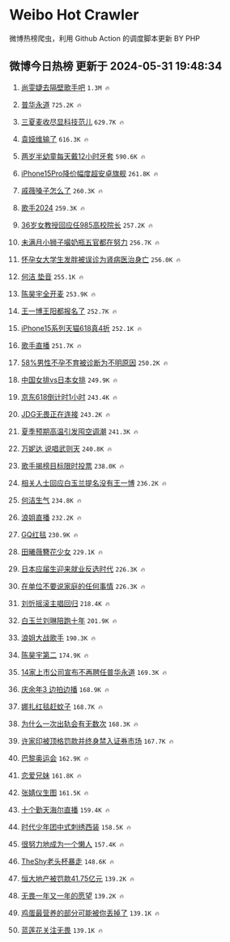# Weibo Hot Crawler 



微博热榜爬虫，利用 Github Action 的调度脚本更新 BY PHP 


## 微博今日热榜 更新于 2024-05-31 19:48:34 
1. [尚雯婕去隔壁歌手吧](https://s.weibo.com/weibo?q=%E5%B0%9A%E9%9B%AF%E5%A9%95%E5%8E%BB%E9%9A%94%E5%A3%81%E6%AD%8C%E6%89%8B%E5%90%A7&t=31&band_rank=1&Refer=top) `1.3M 🔥` 

1. [普华永道](https://s.weibo.com/weibo?q=%E6%99%AE%E5%8D%8E%E6%B0%B8%E9%81%93&t=31&band_rank=2&Refer=top) `725.2K 🔥` 

1. [三夏麦收尽显科技范儿](https://s.weibo.com/weibo?q=%23%E4%B8%89%E5%A4%8F%E9%BA%A6%E6%94%B6%E5%B0%BD%E6%98%BE%E7%A7%91%E6%8A%80%E8%8C%83%E5%84%BF%23&t=31&band_rank=3&Refer=top) `629.7K 🔥` 

1. [袁娅维输了](https://s.weibo.com/weibo?q=%E8%A2%81%E5%A8%85%E7%BB%B4%E8%BE%93%E4%BA%86&t=31&band_rank=4&Refer=top) `616.3K 🔥` 

1. [两岁半幼童每天戴12小时牙套](https://s.weibo.com/weibo?q=%23%E4%B8%A4%E5%B2%81%E5%8D%8A%E5%B9%BC%E7%AB%A5%E6%AF%8F%E5%A4%A9%E6%88%B412%E5%B0%8F%E6%97%B6%E7%89%99%E5%A5%97%23&t=31&band_rank=5&Refer=top) `590.6K 🔥` 

1. [iPhone15Pro降价幅度超安卓旗舰](https://s.weibo.com/weibo?q=%23iPhone15Pro%E9%99%8D%E4%BB%B7%E5%B9%85%E5%BA%A6%E8%B6%85%E5%AE%89%E5%8D%93%E6%97%97%E8%88%B0%23&t=31&band_rank=6&Refer=top) `261.8K 🔥` 

1. [戚薇嗓子怎么了](https://s.weibo.com/weibo?q=%23%E6%88%9A%E8%96%87%E5%97%93%E5%AD%90%E6%80%8E%E4%B9%88%E4%BA%86%23&t=31&band_rank=7&Refer=top) `260.3K 🔥` 

1. [歌手2024](https://s.weibo.com/weibo?q=%E6%AD%8C%E6%89%8B2024&t=31&band_rank=8&Refer=top) `259.3K 🔥` 

1. [36岁女教授回应任985高校院长](https://s.weibo.com/weibo?q=%2336%E5%B2%81%E5%A5%B3%E6%95%99%E6%8E%88%E5%9B%9E%E5%BA%94%E4%BB%BB985%E9%AB%98%E6%A0%A1%E9%99%A2%E9%95%BF%23&t=31&band_rank=9&Refer=top) `257.2K 🔥` 

1. [未满月小狮子嘬奶瓶五官都在努力](https://s.weibo.com/weibo?q=%23%E6%9C%AA%E6%BB%A1%E6%9C%88%E5%B0%8F%E7%8B%AE%E5%AD%90%E5%98%AC%E5%A5%B6%E7%93%B6%E4%BA%94%E5%AE%98%E9%83%BD%E5%9C%A8%E5%8A%AA%E5%8A%9B%23&t=31&band_rank=10&Refer=top) `256.7K 🔥` 

1. [怀孕女大学生发胖被误诊为肾病医治身亡](https://s.weibo.com/weibo?q=%23%E6%80%80%E5%AD%95%E5%A5%B3%E5%A4%A7%E5%AD%A6%E7%94%9F%E5%8F%91%E8%83%96%E8%A2%AB%E8%AF%AF%E8%AF%8A%E4%B8%BA%E8%82%BE%E7%97%85%E5%8C%BB%E6%B2%BB%E8%BA%AB%E4%BA%A1%23&t=31&band_rank=11&Refer=top) `256.0K 🔥` 

1. [何洁 垫音](https://s.weibo.com/weibo?q=%E4%BD%95%E6%B4%81%20%E5%9E%AB%E9%9F%B3&t=31&band_rank=12&Refer=top) `255.1K 🔥` 

1. [陈昊宇全开麦](https://s.weibo.com/weibo?q=%23%E9%99%88%E6%98%8A%E5%AE%87%E5%85%A8%E5%BC%80%E9%BA%A6%23&t=31&band_rank=13&Refer=top) `253.9K 🔥` 

1. [王一博王阳都报名了](https://s.weibo.com/weibo?q=%23%E7%8E%8B%E4%B8%80%E5%8D%9A%E7%8E%8B%E9%98%B3%E9%83%BD%E6%8A%A5%E5%90%8D%E4%BA%86%23&t=31&band_rank=14&Refer=top) `252.7K 🔥` 

1. [iPhone15系列天猫618真4折](https://s.weibo.com/weibo?q=%23iPhone15%E7%B3%BB%E5%88%97%E5%A4%A9%E7%8C%AB618%E7%9C%9F4%E6%8A%98%23&t=31&band_rank=15&Refer=top) `252.1K 🔥` 

1. [歌手直播](https://s.weibo.com/weibo?q=%E6%AD%8C%E6%89%8B%E7%9B%B4%E6%92%AD&t=31&band_rank=16&Refer=top) `251.7K 🔥` 

1. [58%男性不孕不育被诊断为不明原因](https://s.weibo.com/weibo?q=%2358%25%E7%94%B7%E6%80%A7%E4%B8%8D%E5%AD%95%E4%B8%8D%E8%82%B2%E8%A2%AB%E8%AF%8A%E6%96%AD%E4%B8%BA%E4%B8%8D%E6%98%8E%E5%8E%9F%E5%9B%A0%23&t=31&band_rank=17&Refer=top) `250.2K 🔥` 

1. [中国女排vs日本女排](https://s.weibo.com/weibo?q=%23%E4%B8%AD%E5%9B%BD%E5%A5%B3%E6%8E%92vs%E6%97%A5%E6%9C%AC%E5%A5%B3%E6%8E%92%23&t=31&band_rank=18&Refer=top) `249.9K 🔥` 

1. [京东618倒计时1小时](https://s.weibo.com/weibo?q=%23%E4%BA%AC%E4%B8%9C618%E5%80%92%E8%AE%A1%E6%97%B61%E5%B0%8F%E6%97%B6%23&t=31&band_rank=19&Refer=top) `243.4K 🔥` 

1. [JDG无畏正在连接](https://s.weibo.com/weibo?q=%23JDG%E6%97%A0%E7%95%8F%E6%AD%A3%E5%9C%A8%E8%BF%9E%E6%8E%A5%23&t=31&band_rank=20&Refer=top) `243.2K 🔥` 

1. [夏季预期高温引发囤空调潮](https://s.weibo.com/weibo?q=%23%E5%A4%8F%E5%AD%A3%E9%A2%84%E6%9C%9F%E9%AB%98%E6%B8%A9%E5%BC%95%E5%8F%91%E5%9B%A4%E7%A9%BA%E8%B0%83%E6%BD%AE%23&t=31&band_rank=21&Refer=top) `241.3K 🔥` 

1. [万妮达 说唱武则天](https://s.weibo.com/weibo?q=%E4%B8%87%E5%A6%AE%E8%BE%BE%20%E8%AF%B4%E5%94%B1%E6%AD%A6%E5%88%99%E5%A4%A9&t=31&band_rank=22&Refer=top) `240.8K 🔥` 

1. [歌手揭榜目标限时投票](https://s.weibo.com/weibo?q=%23%E6%AD%8C%E6%89%8B%E6%8F%AD%E6%A6%9C%E7%9B%AE%E6%A0%87%E9%99%90%E6%97%B6%E6%8A%95%E7%A5%A8%23&t=31&band_rank=23&Refer=top) `238.0K 🔥` 

1. [相关人士回应白玉兰提名没有王一博](https://s.weibo.com/weibo?q=%23%E7%9B%B8%E5%85%B3%E4%BA%BA%E5%A3%AB%E5%9B%9E%E5%BA%94%E7%99%BD%E7%8E%89%E5%85%B0%E6%8F%90%E5%90%8D%E6%B2%A1%E6%9C%89%E7%8E%8B%E4%B8%80%E5%8D%9A%23&t=31&band_rank=24&Refer=top) `236.2K 🔥` 

1. [何洁生气](https://s.weibo.com/weibo?q=%E4%BD%95%E6%B4%81%E7%94%9F%E6%B0%94&t=31&band_rank=25&Refer=top) `234.8K 🔥` 

1. [浪姐直播](https://s.weibo.com/weibo?q=%E6%B5%AA%E5%A7%90%E7%9B%B4%E6%92%AD&t=31&band_rank=26&Refer=top) `232.2K 🔥` 

1. [GQ红毯](https://s.weibo.com/weibo?q=%23GQ%E7%BA%A2%E6%AF%AF%23&t=31&band_rank=27&Refer=top) `230.9K 🔥` 

1. [田曦薇簪花少女](https://s.weibo.com/weibo?q=%23%E7%94%B0%E6%9B%A6%E8%96%87%E7%B0%AA%E8%8A%B1%E5%B0%91%E5%A5%B3%23&t=31&band_rank=28&Refer=top) `229.1K 🔥` 

1. [日本应届生迎来就业反选时代](https://s.weibo.com/weibo?q=%23%E6%97%A5%E6%9C%AC%E5%BA%94%E5%B1%8A%E7%94%9F%E8%BF%8E%E6%9D%A5%E5%B0%B1%E4%B8%9A%E5%8F%8D%E9%80%89%E6%97%B6%E4%BB%A3%23&t=31&band_rank=29&Refer=top) `226.3K 🔥` 

1. [在单位不要说家庭的任何事情](https://s.weibo.com/weibo?q=%23%E5%9C%A8%E5%8D%95%E4%BD%8D%E4%B8%8D%E8%A6%81%E8%AF%B4%E5%AE%B6%E5%BA%AD%E7%9A%84%E4%BB%BB%E4%BD%95%E4%BA%8B%E6%83%85%23&t=31&band_rank=30&Refer=top) `226.3K 🔥` 

1. [刘忻摇滚主唱回归](https://s.weibo.com/weibo?q=%23%E5%88%98%E5%BF%BB%E6%91%87%E6%BB%9A%E4%B8%BB%E5%94%B1%E5%9B%9E%E5%BD%92%23&t=31&band_rank=31&Refer=top) `218.4K 🔥` 

1. [白玉兰刘琳陪跑十年](https://s.weibo.com/weibo?q=%E7%99%BD%E7%8E%89%E5%85%B0%E5%88%98%E7%90%B3%E9%99%AA%E8%B7%91%E5%8D%81%E5%B9%B4&t=31&band_rank=32&Refer=top) `201.9K 🔥` 

1. [浪姐大战歌手](https://s.weibo.com/weibo?q=%E6%B5%AA%E5%A7%90%E5%A4%A7%E6%88%98%E6%AD%8C%E6%89%8B&t=31&band_rank=33&Refer=top) `190.3K 🔥` 

1. [陈昊宇第二](https://s.weibo.com/weibo?q=%E9%99%88%E6%98%8A%E5%AE%87%E7%AC%AC%E4%BA%8C&t=31&band_rank=34&Refer=top) `174.9K 🔥` 

1. [14家上市公司宣布不再聘任普华永道](https://s.weibo.com/weibo?q=%2314%E5%AE%B6%E4%B8%8A%E5%B8%82%E5%85%AC%E5%8F%B8%E5%AE%A3%E5%B8%83%E4%B8%8D%E5%86%8D%E8%81%98%E4%BB%BB%E6%99%AE%E5%8D%8E%E6%B0%B8%E9%81%93%23&t=31&band_rank=35&Refer=top) `169.3K 🔥` 

1. [庆余年3 边拍边播](https://s.weibo.com/weibo?q=%E5%BA%86%E4%BD%99%E5%B9%B43%20%E8%BE%B9%E6%8B%8D%E8%BE%B9%E6%92%AD&t=31&band_rank=36&Refer=top) `168.9K 🔥` 

1. [娜扎红毯赶蚊子](https://s.weibo.com/weibo?q=%E5%A8%9C%E6%89%8E%E7%BA%A2%E6%AF%AF%E8%B5%B6%E8%9A%8A%E5%AD%90&t=31&band_rank=37&Refer=top) `168.7K 🔥` 

1. [为什么一次出轨会有无数次](https://s.weibo.com/weibo?q=%E4%B8%BA%E4%BB%80%E4%B9%88%E4%B8%80%E6%AC%A1%E5%87%BA%E8%BD%A8%E4%BC%9A%E6%9C%89%E6%97%A0%E6%95%B0%E6%AC%A1&t=31&band_rank=38&Refer=top) `168.3K 🔥` 

1. [许家印被顶格罚款并终身禁入证券市场](https://s.weibo.com/weibo?q=%23%E8%AE%B8%E5%AE%B6%E5%8D%B0%E8%A2%AB%E9%A1%B6%E6%A0%BC%E7%BD%9A%E6%AC%BE%E5%B9%B6%E7%BB%88%E8%BA%AB%E7%A6%81%E5%85%A5%E8%AF%81%E5%88%B8%E5%B8%82%E5%9C%BA%23&t=31&band_rank=39&Refer=top) `167.7K 🔥` 

1. [巴黎奥运会](https://s.weibo.com/weibo?q=%23%E5%B7%B4%E9%BB%8E%E5%A5%A5%E8%BF%90%E4%BC%9A%23&t=31&band_rank=40&Refer=top) `162.9K 🔥` 

1. [恋爱兄妹](https://s.weibo.com/weibo?q=%E6%81%8B%E7%88%B1%E5%85%84%E5%A6%B9&t=31&band_rank=41&Refer=top) `161.8K 🔥` 

1. [张婧仪生图](https://s.weibo.com/weibo?q=%E5%BC%A0%E5%A9%A7%E4%BB%AA%E7%94%9F%E5%9B%BE&t=31&band_rank=42&Refer=top) `161.5K 🔥` 

1. [十个勤天海尔直播](https://s.weibo.com/weibo?q=%E5%8D%81%E4%B8%AA%E5%8B%A4%E5%A4%A9%E6%B5%B7%E5%B0%94%E7%9B%B4%E6%92%AD&t=31&band_rank=43&Refer=top) `159.4K 🔥` 

1. [时代少年团中式刺绣西装](https://s.weibo.com/weibo?q=%23%E6%97%B6%E4%BB%A3%E5%B0%91%E5%B9%B4%E5%9B%A2%E4%B8%AD%E5%BC%8F%E5%88%BA%E7%BB%A3%E8%A5%BF%E8%A3%85%23&t=31&band_rank=44&Refer=top) `158.5K 🔥` 

1. [很努力地成为一个懒人](https://s.weibo.com/weibo?q=%23%E5%BE%88%E5%8A%AA%E5%8A%9B%E5%9C%B0%E6%88%90%E4%B8%BA%E4%B8%80%E4%B8%AA%E6%87%92%E4%BA%BA%23&t=31&band_rank=45&Refer=top) `157.4K 🔥` 

1. [TheShy老头杯暴走](https://s.weibo.com/weibo?q=%23TheShy%E8%80%81%E5%A4%B4%E6%9D%AF%E6%9A%B4%E8%B5%B0%23&t=31&band_rank=46&Refer=top) `148.6K 🔥` 

1. [恒大地产被罚款41.75亿元](https://s.weibo.com/weibo?q=%23%E6%81%92%E5%A4%A7%E5%9C%B0%E4%BA%A7%E8%A2%AB%E7%BD%9A%E6%AC%BE41.75%E4%BA%BF%E5%85%83%23&t=31&band_rank=47&Refer=top) `139.2K 🔥` 

1. [无畏一年又一年的愿望](https://s.weibo.com/weibo?q=%E6%97%A0%E7%95%8F%E4%B8%80%E5%B9%B4%E5%8F%88%E4%B8%80%E5%B9%B4%E7%9A%84%E6%84%BF%E6%9C%9B&t=31&band_rank=48&Refer=top) `139.2K 🔥` 

1. [鸡蛋最营养的部分可能被你丢掉了](https://s.weibo.com/weibo?q=%23%E9%B8%A1%E8%9B%8B%E6%9C%80%E8%90%A5%E5%85%BB%E7%9A%84%E9%83%A8%E5%88%86%E5%8F%AF%E8%83%BD%E8%A2%AB%E4%BD%A0%E4%B8%A2%E6%8E%89%E4%BA%86%23&t=31&band_rank=49&Refer=top) `139.1K 🔥` 

1. [蓝莲花关注无畏](https://s.weibo.com/weibo?q=%23%E8%93%9D%E8%8E%B2%E8%8A%B1%E5%85%B3%E6%B3%A8%E6%97%A0%E7%95%8F%23&t=31&band_rank=50&Refer=top) `139.1K 🔥` 

